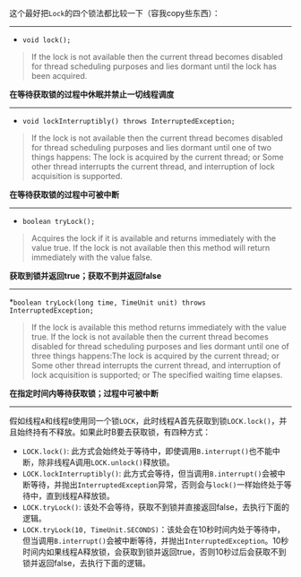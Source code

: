 这个最好把`Lock`的四个锁法都比较一下（容我copy些东西）：

------

- `void lock();`

> If the lock is not available then the current thread becomes disabled for thread scheduling purposes and lies dormant until the lock has been acquired.

**在等待获取锁的过程中休眠并禁止一切线程调度**

------

- `void lockInterruptibly() throws InterruptedException;`

> If the lock is not available then the current thread becomes disabled for thread scheduling purposes and lies dormant until one of two things happens:
> The lock is acquired by the current thread; or Some other thread interrupts the current thread, and interruption of lock acquisition is supported.

**在等待获取锁的过程中可被中断**

------

- `boolean tryLock();`

> Acquires the lock if it is available and returns immediately with the value true. If the lock is not available then this method will return immediately with the value false.

**获取到锁并返回true；获取不到并返回false**

------

*`boolean tryLock(long time, TimeUnit unit) throws InterruptedException;`

> If the lock is available this method returns immediately with the value true. If the lock is not available then the current thread becomes disabled for thread scheduling purposes and lies dormant until one of three things happens:The lock is acquired by the current thread; or Some other thread interrupts the current thread, and interruption of lock acquisition is supported; or The specified waiting time elapses.

**在指定时间内等待获取锁；过程中可被中断**

------

假如线程`A`和线程`B`使用同一个锁`LOCK`，此时线程A首先获取到锁`LOCK.lock()`，并且始终持有不释放。如果此时B要去获取锁，有四种方式：

- `LOCK.lock()`: 此方式会始终处于等待中，即使调用`B.interrupt()`也不能中断，除非线程A调用`LOCK.unlock()`释放锁。
- `LOCK.lockInterruptibly()`: 此方式会等待，但当调用`B.interrupt()`会被中断等待，并抛出`InterruptedException`异常，否则会与`lock()`一样始终处于等待中，直到线程A释放锁。
- `LOCK.tryLock()`: 该处不会等待，获取不到锁并直接返回false，去执行下面的逻辑。
- `LOCK.tryLock(10, TimeUnit.SECONDS)`：该处会在10秒时间内处于等待中，但当调用`B.interrupt()`会被中断等待，并抛出`InterruptedException`。10秒时间内如果线程A释放锁，会获取到锁并返回true，否则10秒过后会获取不到锁并返回false，去执行下面的逻辑。
